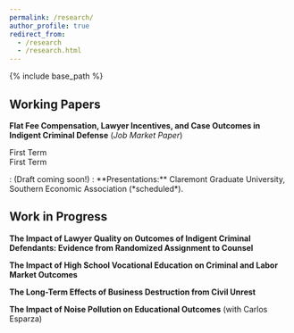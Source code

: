 ```yaml
---
permalink: /research/
author_profile: true
redirect_from:
  - /research
  - /research.html
---
```


{% include base_path %}

## Working Papers
**Flat Fee Compensation, Lawyer Incentives, and Case Outcomes in Indigent Criminal Defense** (*Job Market Paper*)  
<dl>
  <dt>First Term</dt>
  <dt>First Term</dt>
</dl>
:  (Draft coming soon!)  
:  **Presentations:** Claremont Graduate University, Southern Economic Association (*scheduled*). 

## Work in Progress
**The Impact of Lawyer Quality on Outcomes of Indigent Criminal Defendants: Evidence from Randomized Assignment to Counsel**

**The Impact of High School Vocational Education on Criminal and Labor Market Outcomes**

**The Long-Term Effects of Business Destruction from Civil Unrest**

**The Impact of Noise Pollution on Educational Outcomes** (with Carlos Esparza)


